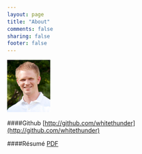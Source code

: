 ```yaml
---
layout: page
title: "About"
comments: false
sharing: false
footer: false
---
```

<img src="/images/profile2010.jpg" width="20%" />

####Github
[http://github.com/whitethunder](http://github.com/whitethunder)

####Résumé
[PDF](/assets/MatthewRWhiteResume.pdf)

